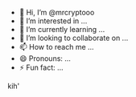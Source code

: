 - 👋 Hi, I’m @mrcryptooo
- 👀 I’m interested in ...
- 🌱 I’m currently learning ...
- 💞️ I’m looking to collaborate on ...
- 📫 How to reach me ...
- 😄 Pronouns: ...
- ⚡ Fun fact: ...

<!---
mrcryptooo/mrcryptooo is a ✨ special ✨ repository because its `README.md` (this file) appears on your GitHub profile.
You can click the Preview link to take a look at your changes.
--->

kih'
